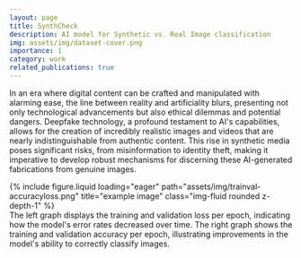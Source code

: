 ```yaml
---
layout: page
title: SynthCheck
description: AI model for Synthetic vs. Real Image classification
img: assets/img/dataset-cover.png
importance: 1
category: work
related_publications: true
---
```


In an era where digital content can be crafted and manipulated with alarming ease, the line between reality and artificiality blurs, presenting not only technological advancements but also ethical dilemmas and potential dangers. Deepfake technology, a profound testament to AI's capabilities, allows for the creation of incredibly realistic images and videos that are nearly indistinguishable from authentic content. This rise in synthetic media poses significant risks, from misinformation to identity theft, making it imperative to develop robust mechanisms for discerning these AI-generated fabrications from genuine images.

<div class="row">
    <div class="col-sm mt-3 mt-md-0">
        {% include figure.liquid loading="eager" path="assets/img/trainval-accuracyloss.png" title="example image" class="img-fluid rounded z-depth-1" %}
    </div>
</div>

<div class="caption">
The left graph displays the training and validation loss per epoch, indicating how the model's error rates decreased over time. The right graph shows the training and validation accuracy per epoch, illustrating improvements in the model's ability to correctly classify images.
</div>
